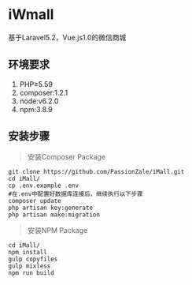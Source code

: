 # iWmall
基于Laravel5.2，Vue.js1.0的微信商城
## 环境要求
1. PHP≥5.59
2. composer:1.2.1
3. node:v6.2.0
4. npm:3.8.9
## 安装步骤
> 安装Composer Package
``` shell
git clone https://github.com/PassionZale/iMall.git
cd iMall/
cp .env.example .env
#在.env中配置好数据库连接后，继续执行以下步骤
composer update
php artisan key:generate
php artisan make:migration
```

> 安装NPM Package
``` shell
cd iMall/
npm install
gulp copyfiles
gulp mixless
npm run build
```